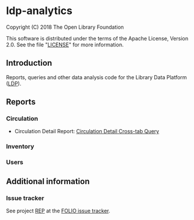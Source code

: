 # ldp-analytics

Copyright (C) 2018 The Open Library Foundation

This software is distributed under the terms of the Apache License,
Version 2.0. See the file "[LICENSE](LICENSE)" for more information.

## Introduction

Reports, queries and other data analysis code for the Library Data Platform ([LDP](https://github.com/folio-org/ldp)).

## Reports

### Circulation

* Circulation Detail Report: [Circulation Detail Cross-tab Query](https://github.com/folio-org/ldp-analytics/tree/master/sql/circ-detail)

### Inventory

### Users

## Additional information

### Issue tracker

See project [REP](https://issues.folio.org/browse/REP)
at the [FOLIO issue tracker](https://dev.folio.org/guidelines/issue-tracker).

